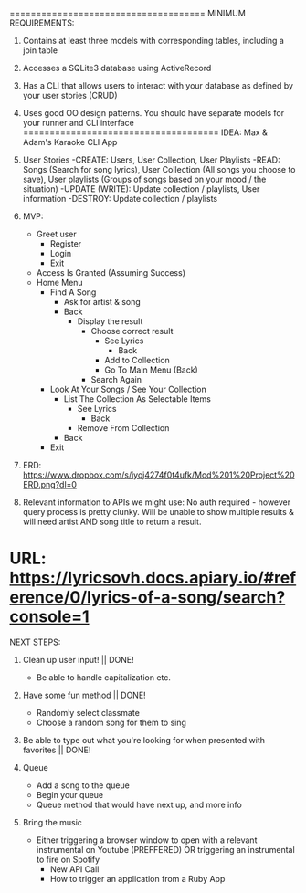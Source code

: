 =====================================
MINIMUM REQUIREMENTS:
1) Contains at least three models with corresponding tables, including a join table
2) Accesses a SQLite3 database using ActiveRecord
3) Has a CLI that allows users to interact with your database as defined by your user stories (CRUD)
4) Uses good OO design patterns. You should have separate models for your runner and CLI interface
=====================================
IDEA: Max & Adam's Karaoke CLI App

1) User Stories
    -CREATE: Users, User Collection, User Playlists 
    -READ: Songs (Search for song lyrics), User Collection (All songs you choose to save), User playlists (Groups of songs based on your mood / the situation)
    -UPDATE (WRITE): Update collection / playlists, User information
    -DESTROY: Update collection / playlists

2) MVP: 
    - Greet user
        - Register
        - Login
        - Exit
    - Access Is Granted (Assuming Success)
    - Home Menu
        - Find A Song
            - Ask for artist & song
            - Back
                - Display the result
                    - Choose correct result
                        - See Lyrics
                            - Back
                        - Add to Collection
                        - Go To Main Menu (Back)
                    - Search Again
        - Look At Your Songs / See Your Collection
            - List The Collection As Selectable Items
                - See Lyrics
                    - Back
                - Remove From Collection
            - Back
        - Exit


3) ERD: https://www.dropbox.com/s/iyoj4274f0t4ufk/Mod%201%20Project%20ERD.png?dl=0

4) Relevant information to APIs we might use: No auth required - however query process is pretty clunky. Will be unable to show multiple results & will need artist AND song title to return a result. 

URL: https://lyricsovh.docs.apiary.io/#reference/0/lyrics-of-a-song/search?console=1
=====================================
NEXT STEPS:

1) Clean up user input! || DONE!
    - Be able to handle capitalization etc.

2) Have some fun method || DONE!
    - Randomly select classmate
    - Choose a random song for them to sing

3) Be able to type out what you're looking for when presented with favorites || DONE! 

4) Queue
    - Add a song to the queue
    - Begin your queue
    - Queue method that would have next up, and more info

5) Bring the music
    - Either triggering a browser window to open with a relevant instrumental on Youtube (PREFFERED) OR triggering an instrumental to fire on Spotify
        - New API Call
        - How to trigger an application from a Ruby App





